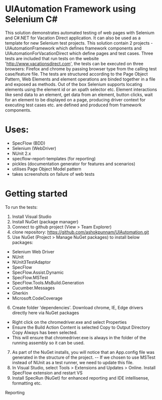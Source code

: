 # UIAutomation Framework using Selenium C#
This solution demonstrates automated testing of web pages with Selenium and C#.NET for Vacation Direct application. It can also be used as a template for new Selenium test projects. This solution contain 2 projects - UIAutomationFramework which defines framework components and UIAutomationForVacationDirect which define pages and test cases.
Three tests are included that run tests on the website 'http://www.vacationsdirect.com', the tests can be executed on three browsers: Firefox and chrome by passing browser type from the calling test case/feature file. 
The tests are structured according to the Page Object Pattern, Web Elements and element operations are binded together in a file and exposed as methods. Out of the box Selenium supports locating elements using the element id or an xpath selector etc.
Element interactions like send data to an element, get data from an element, button clicks, wait for an element to be displayed on a page, producing driver context for executing test cases etc. are defined and produced from framework components.

# Uses:
- SpecFlow (BDD)
- Selenium (WebDriver)
- NUnit 2.x
- specflow-report-templates (for reporting)
- pickles (documentation generator for features and scenarios)
- utilises Page Object Model pattern
- takes screenshots on failure of web tests

# Getting started
To run the tests:
1. Install Visual Studio 
2. Install NuGet (package manager)
3. Connect to github project (View > Team Explorer)
4. clone repository: https://github.com/ashokpunnam/UIAutomation.git
5. Use NuGet (Project > Manage NuGet packages) to install below packages: 
  - Selenium Web Driver
  - NUnit   
  - NUnit3TestAdaptor
  - SpecFlow
  - SpecFlow.Assist.Dynamic
  - SpecFlow.MSTest
  - SpecFlow.Tools.MsBuild.Generation
  - Cucumber.Messages
  - Gherkin
  - Microsoft.CodeCoverage
 6. Create folder 'dependencies'. Download chrome, IE, Edge drivers directly here via NuGet packages
   - Right click on the chromedriver.exe and select Properties
   - Ensure the Build Action Content is selected Copy to Output Directory Copy Always has been selected.
   - This will ensure that chromedriver.exe is always in the folder of the running assembly so it can be used.
 7. As part of the NuGet installs, you will notice that an App.config file was generated in the structure of the project. -- If we chosen to use MSTest instead of NUnit as a         test runner, we need to update this file.
 8. In Visual Studio, select Tools > Extensions and Updates > Online. Install SpecFlow extension and restart VS
 9. Install SpecRun (NuGet) for enhanced reporting and IDE intellisense, formatting etc.
 
Reporting
